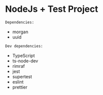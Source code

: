 # NodeJs + Test Project

```bash
Dependencies:
```

- morgan
- uuid

```bash
Dev dependencies:
```

- TypeScript
- ts-node-dev
- rimraf
- jest
- supertest
- eslint
- prettier
